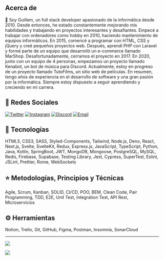## Acerca de

👋 Soy Guillem, un full stack developer apasionado de la informática desde 2010. Desde entonces, he estado constantemente mejorando mis habilidades y trabajando en proyectos interesantes y desafiantes. Empecé a trabajar con ordenadores como hobby en 2010, haciendo mantenimiento de equipos informáticos. En 2015, comencé a programar con HTML, CSS y jQuery y creé pequeños proyectos web. Después, aprendí PHP con Laravel y formé parte de un equipo que desarrolló un e-commerce llamado MarShop. Desafortunadamente, cerramos el proyecto en 2017. En 2020, junto con un equipo de 4 personas, empezamos un proyecto llamado Kenabot, un bot de música para Discord. Actualmente, estoy en progreso de un proyecto llamado TutoFilms, un sitio web de películas. En resumen, tengo años de experiencia en el desarrollo de software y una gran pasión por la informática. Siempre estoy dispuesto a seguir aprendiendo y creciendo en mi carrera.

## 📨 Redes Sociales

[![Twitter](https://img.shields.io/badge/Twitter-1DA1F2?style=for-the-badge&logo=twitter&logoColor=white)](https://twitter.com/intent/follow?screen_name=tutitoos)
[![Instagram](https://img.shields.io/badge/Instagram-E4405F?style=for-the-badge&logo=instagram&logoColor=white)](https://www.instagram.com/tutitoos_00)
[![Discord](https://img.shields.io/badge/Discord-5865F2?style=for-the-badge&logo=discord&logoColor=white)](https://discord.com/users/397453373479190538)
[![Email](https://img.shields.io/badge/Gmail-D14836?style=for-the-badge&logo=gmail&logoColor=white)](mailto:tutitoosjob@gmail.com)

## 🚀 Tecnologías

HTML5, CSS3, SASS, Styled-Components, Tailwind, Node.js, Deno, React, Next.js, Svelte, SvelteKit, Redux, Express.js, JavaScript, TypeScript, Python, Java, Kotlin, SpringBoot, JWT, MongoDB, Mongoose, PostgreSQL, MySQL, Redis, Firebase, Supabase, Testing Library, Jest, Cypress, SuperTest, Eslint, JSLint, Prettier, Rome, WebSockets

## ⭐ Metodologías, Principios y Técnicas

Agile, Scrum, Kanban, SOLID, CI/CD, POO, BEM, Clean Code, Pair Programming, TDD, E2E, Unit Test, Integration Test, API Rest, Microservicios

## ⚙️ Herramientas

Notion, Trello, Git, GitHub, Figma, Postman, Insomnia, SonarCloud

---

![](https://github-readme-stats.vercel.app/api/top-langs/?username=Tutitoos&count_private=true&layout=compact&theme=dark&bg_color=1a1c1f&border_radius=10&hide_border=true&custom_title=Lenguajes%20m%C3%A1s%20utilizados)

![](https://github-readme-stats.vercel.app/api?username=tutitoos&count_private=true&include_all_commits=true&show_icons=true&count_private=true&layout=compact&theme=dark&hide_border=true&bg_color=1a1c1f&border_radius=10&custom_title=Estad%C3%ADsticas)
